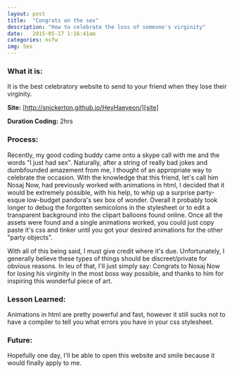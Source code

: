 ```yaml
---
layout: post
title:  "Congrats on the sex"
description: "How to celebrate the loss of someone's virginity"
date:   2015-05-17 1:16:41am
categories: nsfw
img: Sex
---
```

<h3><b>What it is:</b></h3>
It is the best celebratory website to send to your friend when they lose their virginity.

<b>Site:</b> [http://snickerton.github.io/HeyHaeyeon/][site]

<b>Duration Coding:</b> 2hrs

<h3><b>Process:</b></h3>
Recently, my good coding buddy came onto a skype call with me and the words "I just had sex". Naturally, after a string of really bad jokes and dumbfounded amazement from me, I thought of an appropriate way to celebrate the occasion. With the knowledge that this friend, let's call him Nosaj Now, had previously worked with animations in html, I decided that it would be extremely possible, with his help, to whip up a surprise party-esque low-budget pandora's sex box of wonder. Overall it probably took longer to debug the forgotten semicolons in the stylesheet or to edit a transparent background into the clipart balloons found online. Once all the assets were found and a single animations worked, you could just copy paste it's css and tinker until you got your desired animations for the other "party objects".  

With all of this being said, I must give credit where it's due. Unfortunately, I generally believe these types of things should be discreet/private for obvious reasons. In leu of that, I'll just simply say: Congrats to Nosaj Now for losing his virginity in the most boss way possible, and thanks to him for inspiring this wonderful piece of art.

<h3><b>Lesson Learned:</b></h3>
Animations in html are pretty powerful and fast, however it still sucks not to have a compiler to tell you what errors you have in your css stylesheet.

<h3><b>Future:</b></h3>
Hopefully one day, I'll be able to open this website and smile because it would finally apply to me.
